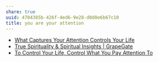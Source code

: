 ```yaml
---
share: true
uuid: 4704385b-426f-4ed6-9e28-d0d0e6b67c10
title: you are your attention
---
```

* [What Captures Your Attention Controls Your Life](https://hbr.org/2012/06/what-captures-your-attention-c)
* [True Spirituality & Spiritual Insights | GrapeGate](https://grapegate.com/spirituality/true-spirituality-spiritual-insights/)
* [To Control Your Life, Control What You Pay Attention To](https://hbr.org/2018/03/to-control-your-life-control-what-you-pay-attention-to)